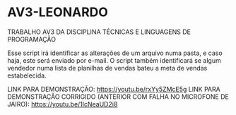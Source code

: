 # AV3-LEONARDO
TRABALHO AV3 DA DISCIPLINA TÉCNICAS E LINGUAGENS DE PROGRAMAÇÃO 

Esse script irá identificar as alterações de um arquivo numa pasta, e caso haja, este será enviado por e-mail. O script também identificará se algum vendedor numa lista de planilhas de vendas bateu a meta de vendas estabelecida.

LINK PARA DEMONSTRAÇÃO: https://youtu.be/rxYy5ZMcE5g
LINK PARA DEMONSTRAÇÃO CORRIGIDO (ANTERIOR COM FALHA NO MICROFONE DE JAIRO): https://youtu.be/1lcNeaUD2i8
